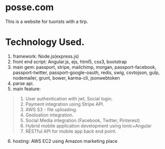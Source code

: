 # posse.com

This is a website for tuorists with a tirp.

# Technology Used.

1. framework: Node.js(express.js)
2. front end script: Angular.js, ejs, html5, css3, bootstrap
3. main gem: passport, stripe, mailchimp, morgan, passport-facebook, passport-twitter, passport-google-oauth, redis, swig, csvtojson, gulp, nodemailer, grunt, bower,  karma-cli, jsonwebtoken
4. parse api.
5. main feature: 
>1. User authentication  with jwt, Social login.
>2. Payment integration using Stripe API.
>3. AWS S3 - file uploading.
>4. Geoloation integration.
>5. Social Media integration.(Facebook, Twitter, Pinterest)
>5. Hybrid mobile application development using Ionic+Angular
>6. RESTful API for mobile app back end point.

6. hosting: AWS EC2 using Amazon marketing place
